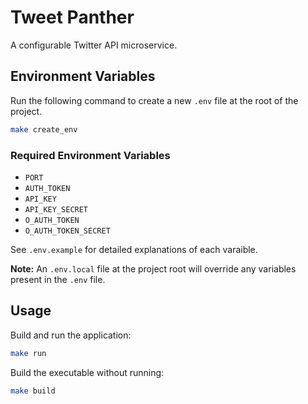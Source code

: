 # Tweet Panther

A configurable Twitter API microservice.

## Environment Variables

Run the following command to create a new `.env` file at the root of the project.

```bash
make create_env
```

### Required Environment Variables

- `PORT`
- `AUTH_TOKEN`
- `API_KEY`
- `API_KEY_SECRET`
- `O_AUTH_TOKEN`
- `O_AUTH_TOKEN_SECRET`

See `.env.example` for detailed explanations of each varaible.

__Note:__ An `.env.local` file at the project root will override any variables present in the `.env` file.

## Usage

Build and run the application:

```bash
make run
```

Build the executable without running:

```bash
make build
```
